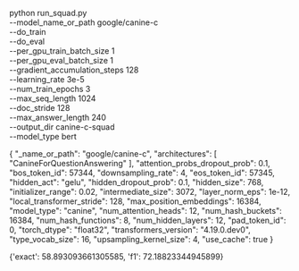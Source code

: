 python run_squad.py   \
--model_name_or_path google/canine-c  \
--do_train   \
--do_eval   \
--per_gpu_train_batch_size 1   \
--per_gpu_eval_batch_size 1   \
--gradient_accumulation_steps 128   \
--learning_rate 3e-5   \
--num_train_epochs 3   \
--max_seq_length 1024   \
--doc_stride 128   \
--max_answer_length 240   \
--output_dir canine-c-squad \
--model_type bert

{
  "_name_or_path": "google/canine-c",
  "architectures": [
    "CanineForQuestionAnswering"
  ],
  "attention_probs_dropout_prob": 0.1,
  "bos_token_id": 57344,
  "downsampling_rate": 4,
  "eos_token_id": 57345,
  "hidden_act": "gelu",
  "hidden_dropout_prob": 0.1,
  "hidden_size": 768,
  "initializer_range": 0.02,
  "intermediate_size": 3072,
  "layer_norm_eps": 1e-12,
  "local_transformer_stride": 128,
  "max_position_embeddings": 16384,
  "model_type": "canine",
  "num_attention_heads": 12,
  "num_hash_buckets": 16384,
  "num_hash_functions": 8,
  "num_hidden_layers": 12,
  "pad_token_id": 0,
  "torch_dtype": "float32",
  "transformers_version": "4.19.0.dev0",
  "type_vocab_size": 16,
  "upsampling_kernel_size": 4,
  "use_cache": true
}

{'exact': 58.893093661305585, 'f1': 72.18823344945899}